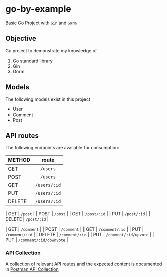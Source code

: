 # go-by-example
Basic Go Project with `Gin` and `Gorm`

## Objective

Go project to demonstrate my knowledge of
1. Go standard library
2. Gin
3. Gorm

## Models
The following models exist in this project
* User
* Comment
* Post

## API routes
The following endpoints are available for consumption:

| METHOD        | route                     |
| ------------- | :-------------:           |
| GET           | `/users`                  |
| POST          | `/users`                  |
| GET           | `/users/:id`              |
| PUT           | `/users/:id`              |
| DELETE        | `/users/:id`              |

| GET           | `/post`                   |
| POST          | `/post`                   |
| GET           | `/post/:id`               |
| PUT           | `/post/:id`               |
| DELETE        | `/post/:id`               |

| GET           | `/comment`                |
| POST          | `/comment`                |
| GET           | `/comment/:id`            |
| PUT           | `/comment/:id`            |
| DELETE        | `/comment/:id`            |
| PUT           | `/comment/:id/upvote`     |
| PUT           | `/comment/:id/downvote`    |


### API Collection
A collection of relevant API routes and the expected content is documented in [Postman API Collection](docs/User.postman_collection.json)
